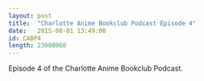 ```yaml
---
layout: post
title:  "Charlotte Anime Bookclub Podcast Episode 4"
date:   2015-08-01 13:49:00
id: CABP4
length: 23080960   
---
```


Episode 4 of the Charlotte Anime Bookclub Podcast.
